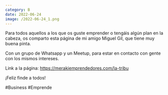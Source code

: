 ```yaml
--- 
category: B 
date: 2022-06-24 
image: /2022-06-24_1.png 
--- 
```


Para todos aquellos a los que os guste emprender o tengáis algún plan en la cabeza, os comparto esta página de mi amigo Miguel Gil, que tiene muy buena pinta. 

Con un grupo de Whatsapp y un Meetup, para estar en contacto con gente con los mismos intereses. 

Link a la página: https://merakiemprendedores.com/la-tribu

¡Feliz finde a todos!

#Business #Emprende